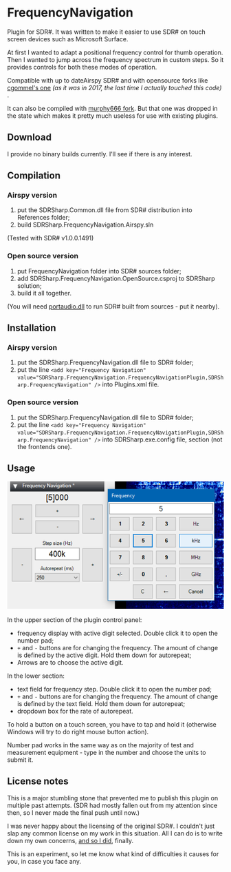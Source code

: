 # FrequencyNavigation

Plugin for SDR#. It was written to make it easier to use SDR# on touch screen devices such as Microsoft Surface.

At first I wanted to adapt a positional frequency control for thumb operation. Then I wanted to jump across the frequency spectrum in custom steps. So it provides controls for both these modes of operation.

Compatible with up to dateAirspy SDR# and with opensource forks like [cgommel's one](https://github.com/cgommel/sdrsharp) *(as it was in 2017, the last time I actually touched this code)* .

It can also be compiled with [murphy666 fork](https://github.com/murphy666/sdrsharp_experimental). But that one was dropped in the state which makes it pretty much useless for use with existing plugins.


## Download

I provide no binary builds currently. I'll see if there is any interest.


## Compilation

### Airspy version

1. put the SDRSharp.Common.dll file from SDR# distribution into References folder;
2. build SDRSharp.FrequencyNavigation.Airspy.sln

(Tested with SDR# v1.0.0.1491)

### Open source version

1. put FrequencyNavigation folder into SDR# sources folder;
2. add SDRSharp.FrequencyNavigation.OpenSource.csproj to SDRSharp solution;
3. build it all together.

(You will need [portaudio.dll](https://github.com/spatialaudio/portaudio-binaries) to run SDR# built from sources - put it nearby).


## Installation

### Airspy version

1. put the SDRSharp.FrequencyNavigation.dll file to SDR# folder;
2. put the line ``<add key="Frequency Navigation" value="SDRSharp.FrequencyNavigation.FrequencyNavigationPlugin,SDRSharp.FrequencyNavigation" />`` into Plugins.xml file.

### Open source version

1. put the SDRSharp.FrequencyNavigation.dll file to SDR# folder;
2. put the line ``<add key="Frequency Navigation" value="SDRSharp.FrequencyNavigation.FrequencyNavigationPlugin,SDRSharp.FrequencyNavigation" />`` into SDRSharp.exe.config file, <sharpPlugins> section (not the frontends one).


## Usage

![screenshot](Media/screenshot.png)

In the upper section of the plugin control panel:
* frequency display with active digit selected. Double click it to open the number pad;
* ``+`` and ``-`` buttons are for changing the frequency. The amount of change is defined by the active digit. Hold them down for autorepeat;
* Arrows are to choose the active digit.

In the lower section:
* text field for frequency step. Double click it to open the number pad;
* ``+`` and ``-`` buttons are for changing the frequency. The amount of change is defined by the text field. Hold them down for autorepeat;
* dropdown box for the rate of autorepeat.

To hold a button on a touch screen, you have to tap and hold it (otherwise Windows will try to do right mouse button action).

Number pad works in the same way as on the majority of test and measurement equipment - type in the number and choose the units to submit it.


## License notes

This is a major stumbling stone that prevented me to publish this plugin on multiple past attempts. (SDR had mostly fallen out from my attention since then, so I never made the final push until now.)

I was never happy about the licensing of the original SDR#. I couldn't just slap any common license on my work in this situation. All I can do is to write down my own concerns, [and so I did](LICENSE.md), finally.

This is an experiment, so let me know what kind of difficulties it causes for you, in case you face any.
